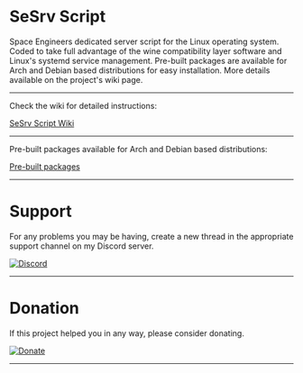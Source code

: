 # SeSrv Script

Space Engineers dedicated server script for the Linux operating system. Coded to take full advantage of the wine compatibility layer software and Linux's systemd service management. Pre-built packages are available for Arch and Debian based distributions for easy installation. More details available on the project's wiki page.

-------------------------

Check the wiki for detailed instructions:

[SeSrv Script Wiki](../../wikis)

-------------------------

Pre-built packages available for Arch and Debian based distributions:

[Pre-built packages](built-packages)

-------------------------

# Support

For any problems you may be having, create a new thread in the appropriate support channel on my Discord server.

[![Discord](https://img.shields.io/discord/634022961162223658?color=green&label=Discord&logo=Discord)](https://discord.gg/adzYnwvYUj)

-------------------------

# Donation

If this project helped you in any way, please consider donating.

[![Donate](https://img.shields.io/badge/Donate-PayPal-green.svg)](https://www.paypal.com/donate/?hosted_button_id=7DNGNW7TTXHFY)

-------------------------
